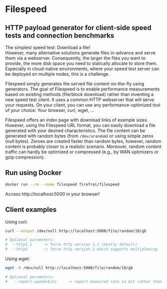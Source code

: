 # Filespeed
## HTTP payload generator for client-side speed tests and connection benchmarks

The simplest speed test: Download a file!  
However, many alternative solutions generate files in-advance and serve them via a webserver. Consequently, the larger the files you want to provide, the more disk space you need to statically allocate to store them. Especially in cloud-native environments, where your speed test server can be deployed on multiple nodes, this is a challenge.  
  
Filespeed simply generates the served file content on-the-fly using generators. The goal of Filespeed is to enable performance measurements based on existing methods (file/block download) rather than inventing a new speed test client. It uses a common HTTP webserver that will serve your requests. On your client, you can use any performance-optimized tool of your choice: Your browser, curl, wget, ...  
  
Filespeed offers an index page with download links of example sizes. However, using the Filespeed URL format, you can easily download a file generated with your desired characteristics. The file content can be generated with random bytes (from `/dev/urandom`) or using simple zeros (null bytes). Zeroes are created faster than random bytes, however, random content is probably closer to a realistic scenario. Moreover, random content traffic can hardly be optimized or compressed (e.g., by WAN optimizers or gzip compression).  


## Run using Docker
```bash
docker run --rm --name filespeed firefrei/filespeed
```

Access http://localhost:5000 in your browser!


## Client examples

Using curl:
```bash
curl --output /dev/null http://localhost:5000/file/random/10/gb

# Optional parameters:
#  --http1.1     -> force http version 1.1 (mostly default)
#  --http2       -> force http version 2 which supports multiplexing
```

Using wget:
```bash
wget -O /dev/null http://localhost:5000/file/random/10/gb

# Optional parameters:
#   --report-speed=bits     -> report measured rate in bit rather than bytes per second
```